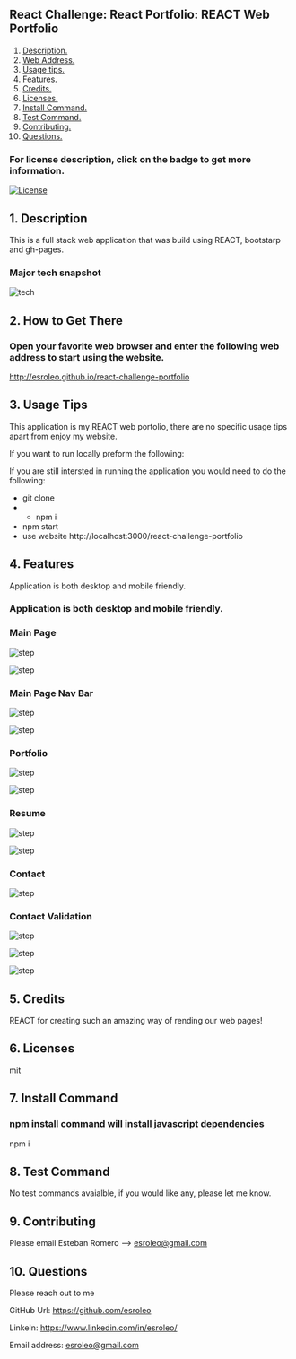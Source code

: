 ## React Challenge: React Portfolio: REACT Web Portfolio

1. [ Description. ](#desc)
2. [ Web Address. ](#web-address)
3. [ Usage tips. ](#usage)
4. [ Features. ](#features)
5. [ Credits. ](#credits)
6. [ Licenses. ](#licenses)
7. [ Install Command. ](#commandInstall)
8. [ Test Command. ](#commandTest)
9. [ Contributing. ](#contributing)
9. [ Questions. ](#questions)

### For license description, click on the badge to get more information.
[![License](https://img.shields.io/badge/License-MIT%20-blue.svg)](https://opensource.org/licenses/mit)

<a name="desc"></a>
## 1. Description

This is a full stack web application that was build using REACT, bootstarp and gh-pages.

### Major tech snapshot

![tech](./assets/images/code-used.JPG?raw=true "code-used.JPG")

<a name="web-address"></a>
## 2. How to Get There

### Open your favorite web browser and enter the following web address to start using the website.

http://esroleo.github.io/react-challenge-portfolio


<a name="usage"></a>
## 3. Usage Tips

This application is my REACT web portolio, there are no specific usage tips apart from enjoy my website.

If you want to run locally preform the following:

If you are still intersted in running the application you would need to do the following:
* git clone
* * npm i
* npm start
* use website http://localhost:3000/react-challenge-portfolio

<a name="features"></a>
## 4. Features

Application is both desktop and mobile friendly.
### Application is both desktop and mobile friendly.

### Main Page

![step](./assets/read-me-images/main-page-desktop.JPG?raw=true "main-page-desktop.JPG")

![step](./assets/read-me-images/main-page-small-device.JPG?raw=true "main-page-small-device.JPG")

### Main Page Nav Bar

![step](./assets/read-me-images/main-page-desktop-nav-bar.JPG?raw=true "main-page-desktop-nav-bar.JPG")

![step](./assets/read-me-images/dashboard-create-post-mobile.JPG?raw=true "main-page-small-device-nav-bar.JPG")

### Portfolio

![step](./assets/read-me-images/view-dashboard-create-post.JPG?raw=true "view-dashboard-create-post.JPG")

![step](./assets/read-me-images/portfolio-smaller-device.JPG?raw=true "portfolio-smaller-device.JPG")


### Resume

![step](./assets/read-me-images/view-dashboard-create-post-new-post-save-delete.JPG?raw=true "resume-smaller-device.JPG")

![step](./assets/read-me-images/view-dashboard-create-post-new-post-save-delete.JPG?raw=true "resume-smaller-device.JPG")

### Contact 

![step](./assets/images/contact-smaller-device.JPG?raw=true "contact-smaller-device.JPG")


### Contact Validation

![step](./assets/images/contact-validation-name.JPG?raw=true "contact-validation-name.JPG")

![step](./assets/images/contact-validation-email.JPG?raw=true "contact-validation-email.JPG")

![step](./assets/imagescontact-validation-description.JPG?raw=true "contact-validation-description.JPG")

<a name="credits"></a>
## 5. Credits

REACT for creating such an amazing way of rending our web pages!

<a name="licenses"></a>
## 6. Licenses

mit

<a name="commandInstall"></a>
## 7. Install Command

### npm install command will install javascript dependencies

npm i

<a name="commandTest"></a>
## 8. Test Command

No test commands avaialble, if you would like any, please let me know.

<a name="contributing"></a>
## 9. Contributing

Please email Esteban Romero --> esroleo@gmail.com

<a name="questions"></a>
## 10. Questions

Please reach out to me

GitHub Url: https://github.com/esroleo

LinkeIn: https://www.linkedin.com/in/esroleo/

Email address: esroleo@gmail.com




